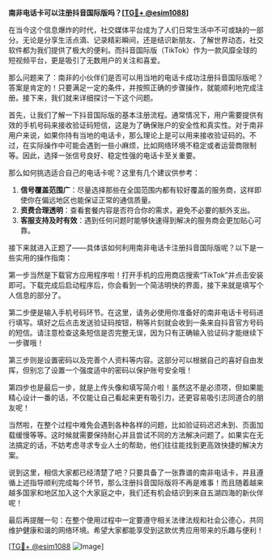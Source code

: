 **南非电话卡可以注册抖音国际版吗？[[TG💪+ @esim1088](https://t.me/s/esim1088)]**

在当今这个信息爆炸的时代，社交媒体平台成为了人们日常生活中不可或缺的一部分。无论是分享生活点滴、记录精彩瞬间，还是结识新朋友、了解世界动态，社交软件都为我们提供了极大的便利。而抖音国际版（TikTok）作为一款风靡全球的短视频平台，更是吸引了无数用户的关注和喜爱。

那么问题来了：南非的小伙伴们是否可以用当地的电话卡成功注册抖音国际版呢？答案是肯定的！只要满足一定的条件，并按照正确的步骤操作，就能顺利地完成注册。接下来，我们就来详细探讨一下这个问题。

首先，让我们了解一下抖音国际版的基本注册流程。通常情况下，用户需要提供有效的手机号码来接收验证码短信，这是为了确保账户的安全性和真实性。对于南非用户来说，如果你持有当地的电话卡，那么理论上是可以用来接收验证码的。不过，在实际操作中可能会遇到一些小麻烦，比如网络环境不稳定或者运营商限制等。因此，选择一张信号良好、稳定性强的电话卡至关重要。

那么如何挑选适合自己的电话卡呢？这里有几个建议供参考：
1. **信号覆盖范围广**：尽量选择那些在全国范围内都有较好覆盖的服务商，这样即使你在偏远地区也能保证正常的通信质量。
2. **资费合理透明**：查看套餐内容是否符合你的需求，避免不必要的额外支出。
3. **客服支持及时有效**：遇到任何问题时能够快速得到解决的服务商会更加贴心可靠。

接下来就进入正题了——具体该如何利用南非电话卡注册抖音国际版呢？以下是一些实用的操作指南：

第一步当然是下载官方应用程序啦！打开手机的应用商店搜索“TikTok”并点击安装即可。下载完成后启动程序后，你会看到一个简洁明快的界面，接下来就是填写个人信息的部分了。

第二步便是输入手机号码环节。在这里，请务必使用你准备好的南非电话卡号码进行填写。填好之后点击发送验证码按钮，稍等片刻就会收到一条来自抖音官方号码的短信。请注意检查这条短信是否完整无误，因为只有正确输入验证码才能继续下一步骤哦！

第三步则是设置密码以及完善个人资料等内容。这部分可以根据自己的喜好自由发挥，但别忘了设置一个强度适中的密码以保护账号安全哦！

第四步也是最后一步，就是上传头像和填写简介啦！虽然这不是必须项，但如果能精心设计一番的话，不仅能让自己看起来更有吸引力，还更容易吸引志同道合的朋友呢！

当然啦，在整个过程中难免会遇到各种各样的问题，比如验证码迟迟未到、页面加载缓慢等等。这时候就需要保持耐心并且尝试不同的方法解决问题了。如果实在无法搞定的话，不妨考虑寻求专业人士的帮助，他们往往能找到更高效快捷的解决方案。

说到这里，相信大家都已经清楚了吧？只要具备了一张靠谱的南非电话卡，并且遵循上述指导顺利完成每个环节，那么注册抖音国际版将不再是难事！而且随着越来越多国家和地区加入这个大家庭之中，我们还有机会结识到来自五湖四海的新伙伴呢！

最后再提醒一句：在整个使用过程中一定要遵守相关法律法规和社会公德心，共同维护健康和谐的网络环境。希望大家都能享受到这款优秀应用带来的乐趣与便利！

[[TG💪+ @esim1088](https://t.me/s/esim1088) ![Image](https://i.postimg.cc/4NQfJmqS/Snipaste-2025-05-13-00-14-12.png)]